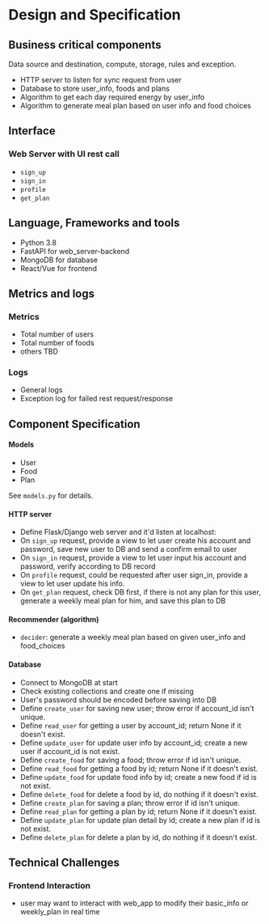# Design and Specification

## Business critical components
Data source and destination, compute, storage, rules and exception.
- HTTP server to listen for sync request from user
- Database to store user_info, foods and plans
- Algorithm to get each day required energy by user_info
- Algorithm to generate meal plan based on user info and food choices


## Interface
### Web Server with UI rest call
- `sign_up`
- `sign_in`
- `profile`
- `get_plan`

## Language, Frameworks and tools
- Python 3.8
- FastAPI for web_server-backend
- MongoDB for database
- React/Vue for frontend


## Metrics and logs
### Metrics
- Total number of users
- Total number of foods
- others TBD

### Logs
- General logs
- Exception log for failed rest request/response


## Component Specification
#### Models
- User
- Food
- Plan

See `models.py` for details.

#### HTTP server
- Define Flask/Django web server and it'd listen at localhost:
- On `sign_up` request, provide a view to let user create his account and password, save new user to DB and send a confirm email to user
- On `sign_in` request, provide a view to let user input his account and password, verify according to DB record
- On `profile` request, could be requested after user sign_in, provide a view to let user update his info.
- On `get_plan` request, check DB first, if there is not any plan for this user, generate a weekly meal plan for him, and save this plan to DB

#### Recommender (algorithm)
- `decider`: generate a weekly meal plan based on given user_info and food_choices

#### Database
- Connect to MongoDB at start
- Check existing collections and create one if missing
- User's password should be encoded before saving into DB
- Define `create_user` for saving new user; throw error if account_id isn't unique.
- Define `read_user` for getting a user by account_id; return None if it doesn't exist.
- Define `update_user` for update user info by account_id; create a new user if account_id is not exist.
- Define `create_food` for saving a food; throw error if id isn't unique.
- Define `read_food` for getting a food by id; return None if it doesn't exist.
- Define `update_food` for update food info by id; create a new food if id is not exist.
- Define `delete_food` for delete a food by id, do nothing if it doesn't exist.
- Define `create_plan` for saving a plan; throw error if id isn't unique.
- Define `read_plan` for getting a plan by id; return None if it doesn't exist.
- Define `update_plan` for update plan detail by id; create a new plan if id is not exist.
- Define `delete_plan` for delete a plan by id, do nothing if it doesn't exist.


## Technical Challenges

### Frontend Interaction
- user may want to interact with web_app to modify their basic_info or weekly_plan in real time
